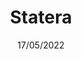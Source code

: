 ---
title: Statera
description: Bot for balancemod.tf for posting an rss feed to discord
current: true
date: 17/05/2022
experience:
  languages: [js]
  platforms: [nodejs]
  libraries: [discordjs]
  communities: [bmod]
---